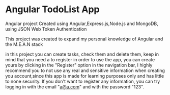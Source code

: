 # Angular TodoList App
Angular project Created using Angular,Express.js,Node.js and MongoDB, using JSON Web Token Authentication

This project was created to expand my personal knowledge of Angular and the M.E.A.N stack

in this project you can create tasks, check them and delete them, keep in mind that you need a to register in order to use the app, you can create yours by clicking in the "Register" option in the navigation bar, I highly recommend you to not use any real and sensitive information when creating you account,since this app is made for learning purposes only and has little to none security. If you don't want to register any information, you can try logging in with the email "a@a.com" and with the password "123".


